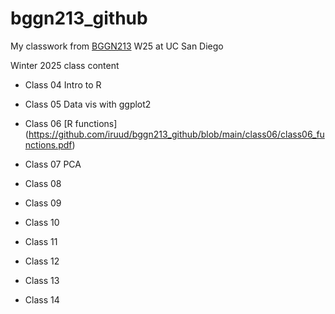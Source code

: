 # bggn213_github
My classwork from [BGGN213](https://bioboot.github.io/bggn213_W25/) W25 at UC San Diego

Winter 2025 class content

- Class 04 Intro to R

- Class 05 Data vis with ggplot2

- Class 06 [R functions] (https://github.com/iruud/bggn213_github/blob/main/class06/class06_functions.pdf)

- Class 07 PCA

- Class 08

- Class 09

- Class 10

- Class 11

- Class 12

- Class 13

- Class 14


